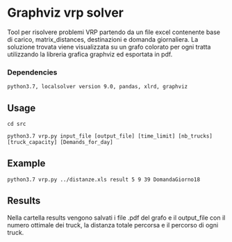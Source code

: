 # Graphviz vrp solver

Tool per risolvere problemi VRP partendo da un file excel contenente base di carico, matrix_distances, destinazioni e domanda giornaliera.
La soluzione trovata viene visualizzata su un grafo colorato per ogni tratta utilizzando la libreria grafica graphviz ed esportata in pdf.

### Dependencies

```
python3.7, localsolver version 9.0, pandas, xlrd, graphviz
```

## Usage

```
cd src

python3.7 vrp.py input_file [output_file] [time_limit] [nb_trucks] [truck_capacity] [Demands_for_day]
```

## Example

```
python3.7 vrp.py ../distanze.xls result 5 9 39 DomandaGiorno18
```

## Results

Nella cartella results vengono salvati i file .pdf del grafo e il output_file con il numero ottimale dei truck, la distanza totale percorsa e il percorso di ogni truck.

